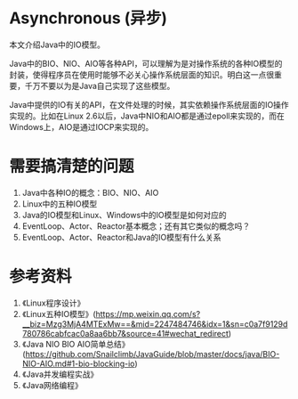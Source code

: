 # Asynchronous (异步)
本文介绍Java中的IO模型。

Java中的BIO、NIO、AIO等各种API，可以理解为是对操作系统的各种IO模型的封装，使得程序员在使用时能够不必关心操作系统层面的知识。明白这一点很重要，千万不要以为是Java自己实现了这些模型。

Java中提供的IO有关的API，在文件处理的时候，其实依赖操作系统层面的IO操作实现的。比如在Linux 2.6以后，Java中NIO和AIO都是通过epoll来实现的，而在Windows上，AIO是通过IOCP来实现的。

# 需要搞清楚的问题
1. Java中各种IO的概念：BIO、NIO、AIO
2. Linux中的五种IO模型
3. Java的IO模型和Linux、Windows中的IO模型是如何对应的
4. EventLoop、Actor、Reactor基本概念；还有其它类似的概念吗？
5. EventLoop、Actor、Reactor和Java的IO模型有什么关系

# 参考资料
1. 《Linux程序设计》
2. 《Linux五种IO模型》(https://mp.weixin.qq.com/s?__biz=Mzg3MjA4MTExMw==&mid=2247484746&idx=1&sn=c0a7f9129d780786cabfcac0a8aa6bb7&source=41#wechat_redirect)
3. 《Java NIO BIO AIO简单总结》(https://github.com/Snailclimb/JavaGuide/blob/master/docs/java/BIO-NIO-AIO.md#1-bio-blocking-io)
4. 《Java并发编程实战》
5. 《Java网络编程》